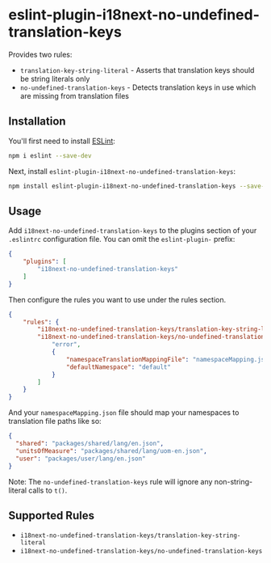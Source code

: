 # eslint-plugin-i18next-no-undefined-translation-keys

Provides two rules:
- `translation-key-string-literal` - Asserts that translation keys should be string literals only
- `no-undefined-translation-keys` - Detects translation keys in use which are missing from translation files

## Installation

You'll first need to install [ESLint](https://eslint.org/):

```sh
npm i eslint --save-dev
```

Next, install `eslint-plugin-i18next-no-undefined-translation-keys`:

```sh
npm install eslint-plugin-i18next-no-undefined-translation-keys --save-dev
```

## Usage

Add `i18next-no-undefined-translation-keys` to the plugins section of your `.eslintrc` configuration file. You can omit the `eslint-plugin-` prefix:

```json
{
    "plugins": [
        "i18next-no-undefined-translation-keys"
    ]
}
```


Then configure the rules you want to use under the rules section.

```json
{
    "rules": {
        "i18next-no-undefined-translation-keys/translation-key-string-literal": "error",
        "i18next-no-undefined-translation-keys/no-undefined-translation-keys": [
            "error",
            {
                "namespaceTranslationMappingFile": "namespaceMapping.json",
                "defaultNamespace": "default"
            }
        ]
    }
}
```

And your `namespaceMapping.json` file should map your namespaces to translation file paths like so:

```json
{
  "shared": "packages/shared/lang/en.json",
  "unitsOfMeasure": "packages/shared/lang/uom-en.json",
  "user": "packages/user/lang/en.json"
}
```

Note: The `no-undefined-translation-keys` rule will ignore any non-string-literal calls to `t()`.

## Supported Rules

* `i18next-no-undefined-translation-keys/translation-key-string-literal`
* `i18next-no-undefined-translation-keys/no-undefined-translation-keys`
